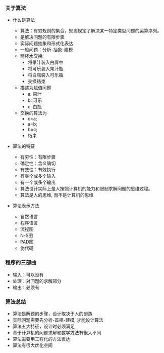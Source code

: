 ### 关于算法

- 什么是算法
    * 算法：有穷规则的集合，规则规定了解决某一特定类型问题的运算序列。
    * 是解决问题的有限步骤
    * 实际问题抽象和形式化表达
    * 一般问题：分析-抽象-建模
    * 两杯水交换: 
        * 将果汁装入白屏中
        * 将可乐装入果汁瓶
        * 将白瓶装入可乐瓶
        * 交换结束
    * 描述为赋值问题
        * a: 果汁
        * b: 可乐
        * c: 白瓶
    * 交换的算法为
        * c=a;
        * a=b;
        * b=c;
        * 结束

- 算法的特征
    * 有穷性：有限步骤
    * 确定性：含义确切
    * 有效性：有效执行
    * 有零个或多个输入
    * 有一个或多个输出
    * 算法设计实际上是人按照计算机的能力和限制求解问题的思维过程。
    * 算法是人的思维, 而不是计算机的思维

- 算法表示方法
    * 自然语言
    * 程序语言
    * 流程图
    * N-S图
    * PAD图
    * 伪代码

### 程序的三部曲

- 输入：可以没有
- 处理：对问题的求解部分
- 输出：必须有

### 算法总结

- 算法是解题的步骤，设计取决于人的创造
- 实际问题需要先分析-首相-建模, 才能设计算法
- 算法五大特征，设计时必须满足
- 基于计算机的问题求解和数学方法有很大不同
- 算法需要用工程化的方法表达
- 算法有很大优化空间